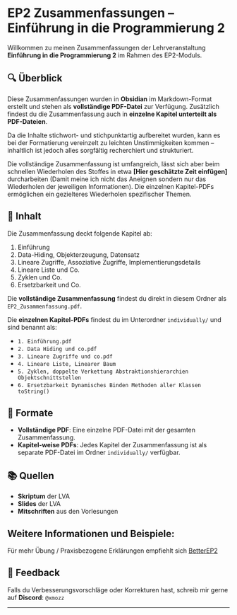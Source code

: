 # EP2 Zusammenfassungen – Einführung in die Programmierung 2

Willkommen zu meinen Zusammenfassungen der Lehrveranstaltung **Einführung in die Programmierung 2** im Rahmen des EP2-Moduls.

## 🔍 Überblick

Diese Zusammenfassungen wurden in **Obsidian** im Markdown-Format erstellt und stehen als **vollständige PDF-Datei** zur Verfügung. Zusätzlich findest du die Zusammenfassung auch in **einzelne Kapitel unterteilt als PDF-Dateien**.

Da die Inhalte stichwort- und stichpunktartig aufbereitet wurden, kann es bei der Formatierung vereinzelt zu leichten Unstimmigkeiten kommen – inhaltlich ist jedoch alles sorgfältig recherchiert und strukturiert.

Die vollständige Zusammenfassung ist umfangreich, lässt sich aber beim schnellen Wiederholen des Stoffes in etwa **[Hier geschätzte Zeit einfügen]** durcharbeiten (Damit meine ich nicht das Aneignen sondern nur das Wiederholen der jeweiligen Informationen). Die einzelnen Kapitel-PDFs ermöglichen ein gezielteres Wiederholen spezifischer Themen.

## 📁 Inhalt

Die Zusammenfassung deckt folgende Kapitel ab:

1.  Einführung
2.  Data-Hiding, Objekterzeugung, Datensatz
3.  Lineare Zugriffe, Assoziative Zugriffe, Implementierungsdetails
4.  Lineare Liste und Co.
5.  Zyklen und Co.
6.  Ersetzbarkeit und Co.

Die **vollständige Zusammenfassung** findest du direkt in diesem Ordner als `EP2_Zusammenfassung.pdf`.

Die **einzelnen Kapitel-PDFs** findest du im Unterordner `individually/` und sind benannt als:

-   `1. Einführung.pdf`
-   `2. Data Hiding und co.pdf`
-   `3. Lineare Zugriffe und co.pdf`
-   `4. Lineare Liste, Linearer Baum`
-   `5. Zyklen, doppelte Verkettung Abstraktionshierarchien Objektschnittstellen`
-   `6. Ersetzbarkeit Dynamisches Binden Methoden aller Klassen toString()`

## 📄 Formate

-   **Vollständige PDF**: Eine einzelne PDF-Datei mit der gesamten Zusammenfassung.
-   **Kapitel-weise PDFs**: Jedes Kapitel der Zusammenfassung ist als separate PDF-Datei im Ordner `individually/` verfügbar.

## 📚 Quellen

-   **Skriptum** der LVA
-   **Slides** der LVA
-   **Mitschriften** aus den Vorlesungen

## Weitere Informationen und Beispiele:

Für mehr Übung / Praxisbezogene Erklärungen empfiehlt sich [BetterEP2](https://github.com/AnonymeMasse/BetterEP2/tree/main)

## 🙋 Feedback

Falls du Verbesserungsvorschläge oder Korrekturen hast, schreib mir gerne auf **Discord**: `@xmozz`

---
